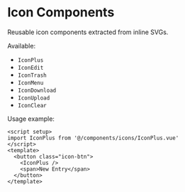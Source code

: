 # Icon Components

Reusable icon components extracted from inline SVGs.

Available:

* `IconPlus`
* `IconEdit`
* `IconTrash`
* `IconMenu`
* `IconDownload`
* `IconUpload`
* `IconClear`

Usage example:

```vue
<script setup>
import IconPlus from '@/components/icons/IconPlus.vue'
</script>
<template>
  <button class="icon-btn">
    <IconPlus />
    <span>New Entry</span>
  </button>
</template>
```
